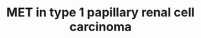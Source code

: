 ---
annotations:
- type: Disease Ontology
  value: papillary renal cell carcinoma
- type: Disease Ontology
  value: cancer
- type: Cell Type Ontology
  value: endothelial cell
- type: Cell Type Ontology
  value: epithelial cell
authors:
- Khanspers
- Ddigles
- Egonw
- Mkutmon
- Finterly
- Eweitz
communities:
- CPTAC
description: MET activation by its ligand HGF induces MET kinase catalytic activity,
  which triggers transphosphorylation of Tyr1234 and Tyr1235. These two tyrosines
  engage various signal transducers, thus initiating a whole spectrum of biological
  activities driven by MET, collectively known as the invasive growth program; proliferation
  and survival (resistance to apoptotic signals), increased cell motility, cell dissociation
  (scattering), epithelial tubulogenesis, infiltration of tissues, and stimulation
  of angiogenesis (Appleman et al). The transducers interact with the intracellular
  multisubstrate docking site of MET either directly, such as GRB2, SHC, SRC, and
  the p85 regulatory subunit of PI3K, or indirectly through the scaffolding protein
  GAB1. Phosphorylation of Tyr1349 and Tyr1356 of the multisubstrate docking site
  mediates interaction with GAB1, SRC, and SHC, while only Tyr 1356 is involved in
  the recruitment of GRB2, phospholipase C γ (PLC-γ), p85, and SHP2.  GAB1 is a key
  coordinator of the cellular responses to MET and binds the MET intracellular region
  with high avidity, but low affinity. Upon interaction with MET, GAB1 becomes phosphorylated
  on several tyrosine residues which, in turn, recruit a number of signaling effectors,
  including PI3K, SHP2, and PLC-γ. GAB1 phosphorylation by MET results in a sustained
  signal that mediates most of the downstream signaling pathways. (Description adapted
  from [https://en.wikipedia.org/wiki/C-Met Wikipedia]). MET is a proto-oncogene,
  meaning that regulated expression of the wild-type allele plays a role in normal
  physiologic processes, and malignant transformation occurs when MET activity is
  increased in- appropriately and/or constitutively activated (Appleman et al).
last-edited: 2021-06-04
organisms:
- Homo sapiens
redirect_from:
- /index.php/Pathway:WP4205
- /instance/WP4205
schema-jsonld:
- '@context': https://schema.org/
  '@id': https://wikipathways.github.io/pathways/WP4205.html
  '@type': Dataset
  creator:
    '@type': Organization
    name: WikiPathways
  description: MET activation by its ligand HGF induces MET kinase catalytic activity,
    which triggers transphosphorylation of Tyr1234 and Tyr1235. These two tyrosines
    engage various signal transducers, thus initiating a whole spectrum of biological
    activities driven by MET, collectively known as the invasive growth program; proliferation
    and survival (resistance to apoptotic signals), increased cell motility, cell
    dissociation (scattering), epithelial tubulogenesis, infiltration of tissues,
    and stimulation of angiogenesis (Appleman et al). The transducers interact with
    the intracellular multisubstrate docking site of MET either directly, such as
    GRB2, SHC, SRC, and the p85 regulatory subunit of PI3K, or indirectly through
    the scaffolding protein GAB1. Phosphorylation of Tyr1349 and Tyr1356 of the multisubstrate
    docking site mediates interaction with GAB1, SRC, and SHC, while only Tyr 1356
    is involved in the recruitment of GRB2, phospholipase C γ (PLC-γ), p85, and SHP2.  GAB1
    is a key coordinator of the cellular responses to MET and binds the MET intracellular
    region with high avidity, but low affinity. Upon interaction with MET, GAB1 becomes
    phosphorylated on several tyrosine residues which, in turn, recruit a number of
    signaling effectors, including PI3K, SHP2, and PLC-γ. GAB1 phosphorylation by
    MET results in a sustained signal that mediates most of the downstream signaling
    pathways. (Description adapted from [https://en.wikipedia.org/wiki/C-Met Wikipedia]).
    MET is a proto-oncogene, meaning that regulated expression of the wild-type allele
    plays a role in normal physiologic processes, and malignant transformation occurs
    when MET activity is increased in- appropriately and/or constitutively activated
    (Appleman et al).
  keywords:
  - KRAS
  - RAP1A
  - AKT1
  - VEGF
  - INSL3
  - PAK5
  - ETS1
  - foretinib
  - JAK3
  - VEGFR
  - TCEB3
  - CDKN1A
  - PIP3
  - PIK3CB
  - PTPN11
  - SOS1
  - HGF
  - ALK
  - TFE3
  - PKC
  - HRAS
  - C8orf34
  - CDC42
  - PIK3CA
  - MAP2K2
  - MAPK3
  - PIK3R1
  - CBL
  - tivantinib
  - NRAS
  - PAK1
  - DAG
  - PTPs
  - RAPGEF1
  - BUB1B-PAK6
  - PIK3R3
  - GRB2
  - PAK2
  - RAP1B
  - STAT3
  - AKT3
  - CRK
  - ARAF
  - GAB1
  - RPL11
  - STRN
  - MET
  - PIK3CD
  - SOS2
  - MAP2K1
  - IP3
  - Ca2+
  - SRC
  - BAD
  - RAC1
  - RAF1
  - PAK4
  - JUN
  - PTK2
  - MAPK8
  - MAPK1
  - PLCG1
  - PAK6
  - PRCC
  - BRAF
  - CRKL
  - PAK3
  - AKT2
  - PIK3R2
  license: CC0
  name: MET in type 1 papillary renal cell carcinoma
seo: CreativeWork
title: MET in type 1 papillary renal cell carcinoma
wpid: WP4205
---